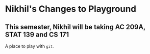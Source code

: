 # Nikhil's Changes to Playground

## This semester, Nikhil will be taking AC 209A, STAT 139 and CS 171

A place to play with `git`.
